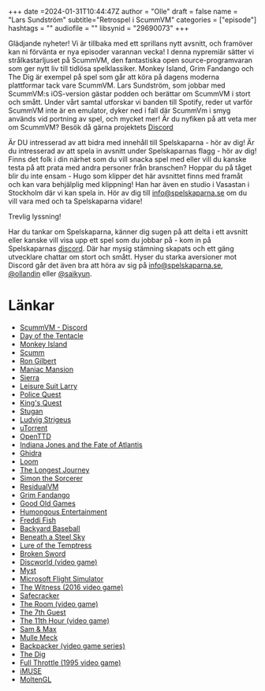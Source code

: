 +++
date =2024-01-31T10:44:47Z
author = "Olle"
draft = false
name = "Lars Sundström"
subtitle="Retrospel i ScummVM"
categories = ["episode"]
hashtags = ""
audiofile = ""
libsynid = "29690073"
+++

Glädjande nyheter! Vi är tillbaka med ett sprillans nytt avsnitt, och framöver kan ni förvänta er nya episoder varannan vecka! I denna nypremiär sätter vi strålkastarljuset på ScummVM, den fantastiska open source-programvaran som ger nytt liv till tidlösa spelklassiker. Monkey Island, Grim Fandango och The Dig är exempel på spel som går att köra på dagens moderna plattformar tack vare ScummVM. Lars Sundström, som jobbar med ScummVM:s iOS-version gästar podden och berättar om ScummVM i stort och smått. Under vårt samtal utforskar vi banden till Spotify, reder ut varför ScummVM inte är en emulator, dyker ned i fall där ScummVm i smyg används vid portning av spel, och mycket mer! Är du nyfiken på att veta mer om ScummVM? Besök då gärna projektets [Discord](https://discord.gg/4cDsMNtcpG)

Är DU intresserad av att bidra med innehåll till Spelskaparna - hör av dig! Är du intresserad av att spela in avsnitt under Spelskaparnas flagg - hör av dig! Finns det folk i din närhet som du vill snacka spel med eller vill du kanske testa på att prata med andra personer från branschen? Hoppar du på tåget blir du inte ensam - Hugo som klipper det här avsnittet finns med framåt och kan vara behjälplig med klippning! Han har även en studio i Vasastan i Stockholm där vi kan spela in. Hör av dig till info@spelskaparna.se om du vill vara med och ta Spelskaparna vidare! 

Trevlig lyssning!

Har du tankar om Spelskaparna, känner dig sugen på att delta i ett avsnitt eller kanske vill visa upp ett spel som du jobbar på - kom in på Spelskaparnas [discord](https://discord.gg/hBHEXss). Där har mysig stämning skapats och ett gäng utvecklare chattar om stort och smått. Hyser du starka aversioner mot Discord går det även bra att höra av sig på info@spelskaparna.se, [@ollandin](https://twitter.com/ollelandin) eller [@saikyun](https://twitter.com/Saikyun).

# Länkar
- [ScummVM - Discord](https://discord.gg/4cDsMNtcpG) 
- [Day of the Tentacle](https://en.wikipedia.org/wiki/Day_of_the_Tentacle)
- [Monkey Island](https://en.wikipedia.org/wiki/Monkey_Island_(series))
- [Scumm](https://en.wikipedia.org/wiki/SCUMM)
- [Ron Gilbert](https://en.wikipedia.org/wiki/Ron_Gilbert)
- [Maniac Mansion](https://en.wikipedia.org/wiki/Maniac_Mansion)
- [Sierra](https://en.wikipedia.org/wiki/Sierra_Entertainment)
- [Leisure Suit Larry](https://en.wikipedia.org/wiki/Leisure_Suit_Larry)
- [Police Quest](https://en.wikipedia.org/wiki/Police_Quest)
- [King's Quest](https://en.wikipedia.org/wiki/King%27s_Quest)
- [Stugan](https://en.wikipedia.org/wiki/Stugan)
- [Ludvig Strigeus](https://en.wikipedia.org/wiki/Ludvig_Strigeus)
- [uTorrent](https://en.wikipedia.org/wiki/UTorrent)
- [OpenTTD](https://en.wikipedia.org/wiki/OpenTTD)
- [Indiana Jones and the Fate of Atlantis](https://en.wikipedia.org/wiki/Indiana_Jones_and_the_Fate_of_Atlantis)
- [Ghidra](https://ghidra-sre.org/) 
- [Loom](https://en.wikipedia.org/wiki/Loom_(video_game))
- [The Longest Journey](https://en.wikipedia.org/wiki/The_Longest_Journey)
- [Simon the Sorcerer](https://en.wikipedia.org/wiki/Simon_the_Sorcerer)
- [ResidualVM](https://en.wikipedia.org/wiki/ResidualVM)
- [Grim Fandango](https://en.wikipedia.org/wiki/Grim_Fandango)
- [Good Old Games](https://en.wikipedia.org/wiki/GOG.com)
- [Humongous Entertainment](https://en.wikipedia.org/wiki/Humongous_Entertainment)
- [Freddi Fish](https://en.wikipedia.org/wiki/Freddi_Fish)
- [Backyard Baseball](https://en.wikipedia.org/wiki/Backyard_Baseball)
- [Beneath a Steel Sky](https://en.wikipedia.org/wiki/Beneath_a_Steel_Sky)
- [Lure of the Temptress](https://en.wikipedia.org/wiki/Lure_of_the_Temptress)
- [Broken Sword](https://en.wikipedia.org/wiki/Broken_Sword)
- [Discworld (video game)](https://en.wikipedia.org/wiki/Discworld_(video_game))
- [Myst](https://en.wikipedia.org/wiki/Myst)
- [Microsoft Flight Simulator](https://en.wikipedia.org/wiki/Microsoft_Flight_Simulator)
- [The Witness (2016 video game)](https://en.wikipedia.org/wiki/The_Witness_(2016_video_game))
- [Safecracker](https://en.wikipedia.org/wiki/Safecracker_(2006_video_game))
- [The Room (video game)](https://en.wikipedia.org/wiki/The_Room_(video_game))
- [The 7th Guest](https://en.wikipedia.org/wiki/The_7th_Guest)
- [The 11th Hour (video game)](https://en.wikipedia.org/wiki/The_11th_Hour_(video_game))
- [Sam & Max](https://en.wikipedia.org/wiki/Sam_%26_Max)
- [Mulle Meck](https://sv.wikipedia.org/wiki/Mulle_Meck)
- [Backpacker (video game series)](https://en.wikipedia.org/wiki/Backpacker_(video_game_series))
- [The Dig](https://en.wikipedia.org/wiki/The_Dig_(video_game))
- [Full Throttle (1995 video game)](https://en.wikipedia.org/wiki/Full_Throttle_(1995_video_game))
- [iMUSE](https://en.wikipedia.org/wiki/IMUSE)
- [MoltenGL](https://moltengl.com/moltengl/)
